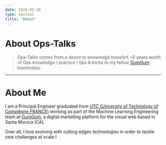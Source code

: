 ```yaml
---
date: 2019-05-28
type: section
title: "About"
---
```


# About Ops-Talks

> Ops-Talks comes from a desire to knowledge transfert +6 years worth of Ops knowledge / practice / tips & tricks to my fellow [GumGum](https://gumgum.com) teammates.

---

# About Me

I am a Principal Engineer graduated from [UTC (University of Technology of Compiègne FRANCE)](https://www.utc.fr/en.html) working as part of the Machine Learning Engineering team at [GumGum](https://gumgum.com), a digital marketing platform for the visual web based in Santa Monica (CA).

Over all, I love evolving with cutting edges technologies in order to tackle new challenges at scale !
